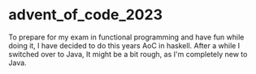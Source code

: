 # advent_of_code_2023
To prepare for my exam in functional programming and have fun while doing it, I have decided to do this years AoC in haskell.
After a while I switched over to Java, It might be a bit rough, as I'm completely new to Java.
